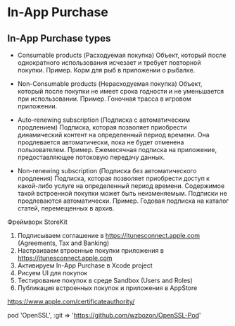 # In-App Purchase

## In-App Purchase types

* Consumable products (Расходуемая покупка)
Объект, который после однократного использования исчезает и требует повторной покупки.
Пример. Корм для рыб в приложении о рыбалке.

* Non-Consumable products (Нерасходуемая покупка)
Объект, который после покупки не имеет срока годности и не уменьшается при использовании.
Пример. Гоночная трасса в игровом приложении.

* Auto-renewing subscription (Подписка с автоматическим продлением)
Подписка, которая позволяет приобрести динамический контент на определенный период времени. Она продлевается автоматически, пока не будет отменена пользователем.
Пример. Ежемесячная подписка на приложение, предоставляющее потоковую передачу данных.

* Non-renewing subscription (Подписка без автоматического продления)
Подписка, которая позволяет приобрести доступ к какой-либо услуге на определенный период времени. Содержимое такой встроенной покупки может быть неизменяемым. Подписки не продлеваются автоматически.
Пример. Годовая подписка на каталог статей, перемещенных в архив.

Фреймворк StoreKit

1. Подписываем соглашение в https://itunesconnect.apple.com (Agreements, Tax and Banking)
2. Настраиваем втроенные покупки приложения в https://itunesconnect.apple.com
3. Активируем In-App Purchase в Xcode project
4. Рисуем UI для покупок
5. Тестирование покупок в среде Sandbox (Users and Roles)
6. Публикация встроенных покупок и приложения в AppStore

https://www.apple.com/certificateauthority/

pod 'OpenSSL', :git => 'https://github.com/wzbozon/OpenSSL-Pod'